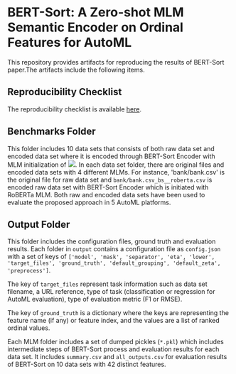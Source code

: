 # BERT-Sort: A Zero-shot MLM Semantic Encoder on Ordinal Features for AutoML
This repository provides artifacts for reproducing the results of BERT-Sort paper.The artifacts include the following items.

## Reproducibility Checklist
The reproducibility checklist is available [here](https://github.com/marscod/BERT-Sort/blob/main/Reproducibility%20Checklist.pdf).


## Benchmarks Folder
This folder includes 10 data sets that consists of both raw data set and encoded data set where it is encoded through BERT-Sort Encoder with MLM initialization of <img src="https://latex.codecogs.com/svg.latex?&space;M_{1..4}"/>. In each data set folder, there are original files and encoded data sets with 4 different MLMs. For instance, 'bank/bank.csv' is the original file for raw data set and `bank/bank.csv_bs__roberta.csv` is encoded raw data set with BERT-Sort Encoder which is initiated with RoBERTa MLM. Both raw and encoded data sets have been used to evaluate the proposed approach in 5 AutoML platforms.
## Output Folder
This folder includes the configuration files, ground truth and evaluation results. Each folder in `output` contains a configuration file as `config.json` with a set of keys of
`['model', 'mask', 'separator', 'eta', 'lower', 'target_files', 'ground_truth', 'default_grouping', 'default_zeta', 'preprocess']`. 

The key of `target_files` represent task information such as data set filename, a URL reference, type of task (classification or regression for AutoML evaluation), type of evaluation metric (F1 or RMSE). 

The key of `ground_truth` is a dictionary where the keys are representing the feature name (if any) or feature index, and the values are a list of ranked ordinal values. 

Each MLM folder includes a set of dumped pickles (`*.pkl`) which includes intermediate steps of BERT-Sort process and evaluation results for each data set. It includes `summary.csv` and `all_outputs.csv` for evaluation results of BERT-Sort on 10 data sets with 42 distinct features.
